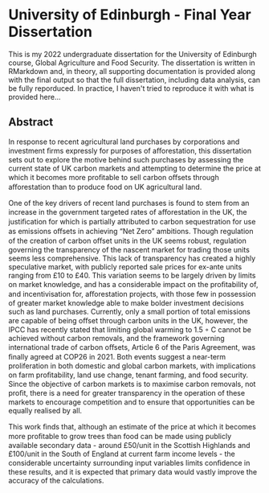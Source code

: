 # University of Edinburgh - Final Year Dissertation

This is my 2022 undergraduate dissertation for the University of Edinburgh course, Global Agriculture and Food Security. The dissertation is written in RMarkdown and, in theory, all supporting documentation is provided along with the final output so that the full dissertation, including data analysis, can be fully reporduced. In practice, I haven't tried to reproduce it with what is provided here...

## Abstract

In response to recent agricultural land purchases by corporations and investment ﬁrms expressly for purposes of aﬀorestation, this dissertation sets out to explore the motive behind such purchases by assessing the current state of UK carbon markets and attempting to determine the price at which it becomes more proﬁtable to sell carbon oﬀsets through aﬀorestation than to produce food on UK agricultural land.

One of the key drivers of recent land purchases is found to stem from an increase in the government targeted rates of aﬀorestation in the UK, the justiﬁcation for which is partially attributed to carbon sequestration for use as emissions oﬀsets in achieving “Net Zero” ambitions. Though regulation of the creation of carbon oﬀset units in the UK seems robust, regulation governing the transparency of the nascent market for trading those units seems less comprehensive. This lack of transparency has created a highly speculative market, with publicly reported sale prices for ex-ante units ranging from £10 to £40. This variation seems to be largely driven by limits on market knowledge, and has a considerable impact on the proﬁtability of, and incentivisation for, aﬀorestation projects, with those few in possession of greater market knowledge able to make bolder investment decisions such as land purchases. Currently, only a small portion of total emissions are capable of being oﬀset through carbon units in the UK, however, the IPCC has recently stated that limiting global warming to 1.5 ◦ C cannot be achieved without carbon removals, and the framework governing international trade of carbon oﬀsets, Article 6 of the Paris Agreement, was ﬁnally agreed at COP26 in 2021. Both events suggest a near-term proliferation in both domestic and global carbon markets, with implications on farm proﬁtability, land use change, tenant farming, and food security. Since the objective of carbon markets is to maximise carbon removals, not proﬁt, there is a need for greater transparency in the operation of these markets to encourage competition and to ensure that opportunities can be equally realised by all.

This work ﬁnds that, although an estimate of the price at which it becomes more proﬁtable to grow trees than food can be made using publicly available secondary data - around £50/unit in the Scottish Highlands and £100/unit in the South of England at current farm income levels - the considerable uncertainty surrounding input variables limits conﬁdence in these results, and it is expected that primary data would vastly improve the accuracy of the calculations.
